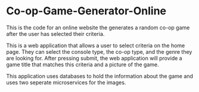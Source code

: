 # Co-op-Game-Generator-Online

This is the code for an online website the generates a random co-op game after the user has selected their criteria.

This is a web application that allows a user to select criteria on the home page. They can select the console type, the co-op type, and the genre they are looking for. After pressing submit, the web application will provide a game title that matches this criteria and a picture of the game.

This application uses databases to hold the information about the game and uses two seperate microservices for the images.

